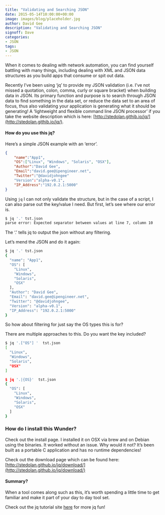 ```yaml
---
title: "Validating and Searching JSON"
date: 2015-05-14T10:00:00+00:00
image: images/blog/placeholder.jpg
author: David Gee
description: "Validating and Searching JSON"
signoff: Dave
categories:
- JSON
tags:
- JSON
---
```


When it comes to dealing with network automation, you can find yourself battling with many things, including dealing with XML and JSON data structures as you build apps that consume or spit out data.

Recently I’ve been using ‘jq’ to provide my JSON validation (i.e. I’ve not missed a quotation, colon, comma, curly or square bracket) when building data in JSON. Its primary function and purpose is to search through JSON data to find something in the data set, or reduce the data set to an area of focus, thus also validating your application is generating what it should be generating! A ‘lightweight and flexible command line JSON processor’ if you take the website description which is here: [http://stedolan.githib.io/jq/](http://stedolan.githib.io/jq/).

#### How do you use this jq?

Here’s a simple JSON example with an ‘error’.

```json
{
	"name":"App1",
	"OS":["Linux", "Windows", "Solaris", "OSX"],
	"Author":"David Gee",
	"Email":"david.gee@ipengineer.net",
	"Twitter":"@davidjohngee"
	"Version":"alpha-v0.1",
	"IP_Address":"192.0.2.1:5000"
}
```

Using `jq` I can not only validate the structure, but in the case of a script, I can also parse out the key/value I need. But first, let’s see where our error is.

```bash
$ jq '.' tst.json 
parse error: Expected separator between values at line 7, column 10
```

The ‘.’ tells jq to output the json without any filtering.

Let’s mend the JSON and do it again:

```bash
$ jq '.' tst.json 
{
  "name": "App1",
  "OS": [
    "Linux",
    "Windows",
    "Solaris",
    "OSX"
  ],
  "Author": "David Gee",
  "Email": "david.gee@ipengineer.net",
  "Twitter": "@davidjohngee",
  "Version": "alpha-v0.1",
  "IP_Address": "192.0.2.1:5000"
}
```

So how about filtering for just say the OS types this is for?

There are multiple approaches to this. Do you want the key included?

```bash
$ jq '.["OS"] '  tst.json 
[
  "Linux",
  "Windows",
  "Solaris",
  "OSX"
]

$ jq '.|{OS}'  tst.json 
{
  "OS": [
    "Linux",
    "Windows",
    "Solaris",
    "OSX"
  ]
}
```

### How do I install this Wunder?

Check out the install page. I installed it on OSX via brew and on Debian using the binaries. It worked without an issue. Why would it not? It’s been built as a portable C application and has no runtime dependencies!

Check out the download page which can be found here: [http://stedolan.github.io/jq/download/](http://stedolan.github.io/jq/download/)

#### Summary?

When a tool comes along such as this, it’s worth spending a little time to get familiar and make it part of your day to day tool set.

Check out the jq tutorial site [here](http://stedolan.github.io/jq/tutorial/) for more jq fun!


